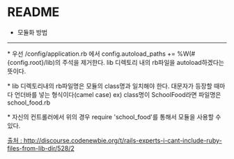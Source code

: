 # README

* 모듈화 방법
-------------
<p>* 우선 /config/application.rb 에서 config.autoload_paths += %W(#{config.root}/lib)의 주석을 제거한다. lib 디렉토리 내의 rb파일을 autoload하겠다는 뜻이다.</p>
<p>* lib 디렉토리내의 rb파일명은 모듈의 class명과 일치해야 한다. 대문자가 등장할 때마다 언더바를 넣는 형식이다(camel case) ex) class명이 SchoolFood라면 파일명은 school_food.rb</p>
<p>* 자신의 컨트롤러에서 위의 경우 require 'school_food'를 통해서 모듈을 사용할 수 있다.</p>
<p><a href="http://discourse.codenewbie.org/t/rails-experts-i-cant-include-ruby-files-from-lib-dir/528/2">출처 : http://discourse.codenewbie.org/t/rails-experts-i-cant-include-ruby-files-from-lib-dir/528/2</a></p>